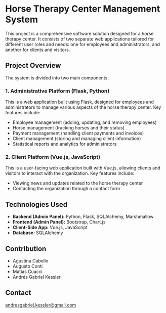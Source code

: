 # Horse Therapy Center Management System

This project is a comprehensive software solution designed for a horse therapy center. It consists of two separate web applications tailored for different user roles and needs: one for employees and administrators, and another for clients and visitors.

## Project Overview
The system is divided into two main components:

### 1. **Administrative Platform** (Flask, Python)
This is a web application built using Flask, designed for employees and administrators to manage various aspects of the horse therapy center. Key features include:
- Employee management (adding, updating, and removing employees)
- Horse management (tracking horses and their status)
- Payment management (handling client payments and invoices)
- Client management (storing and managing client information)
- Statistical reports and analytics for administrators

### 2. **Client Platform** (Vue.js, JavaScript)
This is a user-facing web application built with Vue.js, allowing clients and visitors to interact with the organization. Key features include:
- Viewing news and updates related to the horse therapy center
- Contacting the organization through a contact form

## Technologies Used
- **Backend (Admin Panel):** Python, Flask, SQLAlchemy, Marshmallow
- **Frontend (Admin Panel):** Bootstrap, Chart.js
- **Client-Side App:** Vue.js, JavaScript
- **Database:** SQLAlchemy

## Contribution
* Agustina Cabello
* Augusto Conti
* Matias Cuacci
* Andrés Gabriel Kessler

## Contact
andresgabriel.kessler@gmail.com

